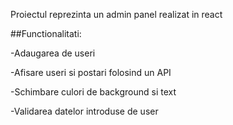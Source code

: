 Proiectul reprezinta un admin panel realizat in react

##Functionalitati:

-Adaugarea de useri

-Afisare useri si postari folosind un API

-Schimbare culori de background si text

-Validarea datelor introduse de user


